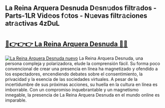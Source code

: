 ## La Reina Arquera Desnuda D𝚎sn𝚞dos filtr𝚊dos - Parts-1LR Vid𝚎os f𝚘tos - N𝚞evas filtr𝚊ciones atr𝚊ctivas 4zDuL

# <h2><a href="http://mb2gv6s.tromn.icu/?c=La+Reina+Arquera+Desnuda">🔗👉👉👉 La Reina Arquera Desnuda 🔗🔗</a></h2>

[![La Reina Arquera Desnuda nuevo](https://i.imgur.com/pEAQMta.gif)](http://mb2gv6s.tromn.icu/?c=La+Reina+Arquera+Desnuda)
La Reina Arquera Desnuda, una persona compleja y polarizadora, elude la comprensión fácil. Su forma poco convencional de crear una presencia en línea ha magnetizado y ofendido a los espectadores, encendiendo debates sobre el consentimiento, la privacidad y la esencia de las sociedades virtuales. A pesar de la incertidumbre de sus próximas acciones, su huella en la cultura en línea es imborrable. Con un compromiso inquebrantable y un magnetismo innegable, la presencia de La Reina Arquera Desnuda en el mundo online es imparable.
